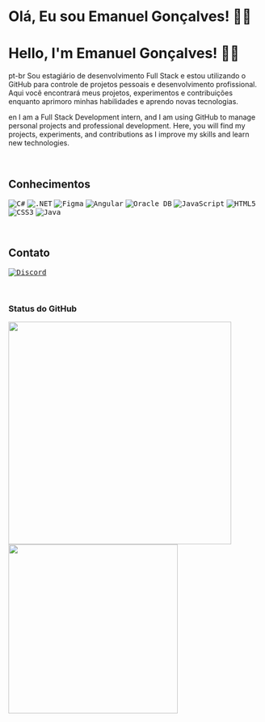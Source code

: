 # Olá, Eu sou Emanuel Gonçalves! 👋🚀
# Hello, I'm Emanuel Gonçalves! 👋🚀

pt-br
Sou estagiário de desenvolvimento Full Stack e estou utilizando o GitHub para controle de projetos pessoais e desenvolvimento profissional. Aqui você encontrará meus projetos, experimentos e contribuições enquanto aprimoro minhas habilidades e aprendo novas tecnologias.

en
I am a Full Stack Development intern, and I am using GitHub to manage personal projects and professional development. Here, you will find my projects, experiments, and contributions as I improve my skills and learn new technologies.

<br>

## Conhecimentos

<kbd>![C#](https://img.shields.io/badge/C%23-239120?style=for-the-badge&logo=c-sharp&logoColor=white)</kbd>
<kbd>![.NET](https://img.shields.io/badge/.NET-512BD4?style=for-the-badge&logo=dotnet&logoColor=white)</kbd>
<kbd>![Figma](https://img.shields.io/badge/Figma-F24E1E?style=for-the-badge&logo=figma&logoColor=white)</kbd>
<kbd>![Angular](https://img.shields.io/badge/Angular-DD0031?style=for-the-badge&logo=angular&logoColor=white)</kbd>
<kbd>![Oracle DB](https://img.shields.io/badge/Oracle%20DB-F80000?style=for-the-badge&logo=oracle&logoColor=white)</kbd>
<kbd>![JavaScript](https://img.shields.io/badge/JavaScript-EFD81D?style=for-the-badge&logo=javascript&logoColor=262626)</kbd>
<kbd>![HTML5](https://img.shields.io/badge/HTML5-E54C21?style=for-the-badge&logo=html5&logoColor=white)</kbd>
<kbd>![CSS3](https://img.shields.io/badge/CSS3-1572B6?style=for-the-badge&logo=css3&logoColor=white)</kbd>
<kbd>![Java](https://img.shields.io/badge/Java-007396?style=for-the-badge&logo=java&logoColor=white)</kbd>

<br>

## Contato

[<kbd>![Discord](https://img.shields.io/badge/Discord-7289DA?style=for-the-badge&logo=discord&logoColor=white)</kbd>](https://discord.gg/seu-link-do-discord)

<br>

### Status do GitHub

<p>
    <img src="https://github-readme-stats.vercel.app/api?username=emanuelgondev&show_icons=true&theme=tokyonight&include_all_commits=true&count_private=true" width="441">
    <img src="https://github-readme-stats.vercel.app/api/top-langs/?username=emanuelgondev&layout=compact&theme=tokyonight" width="335">
</p>
